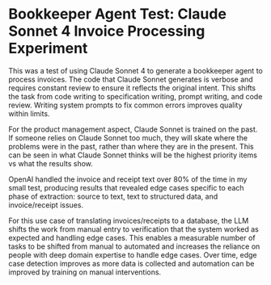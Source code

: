 # Bookkeeper Agent Test: Claude Sonnet 4 Invoice Processing Experiment

This was a test of using Claude Sonnet 4 to generate a bookkeeper agent to process invoices. The code that Claude Sonnet generates is verbose and requires constant review to ensure it reflects the original intent. This shifts the task from code writing to specification writing, prompt writing, and code review. Writing system prompts to fix common errors improves quality within limits.

For the product management aspect, Claude Sonnet is trained on the past. If someone relies on Claude Sonnet too much, they will skate where the problems were in the past, rather than where they are in the present. This can be seen in what Claude Sonnet thinks will be the highest priority items vs what the results show.

OpenAI handled the invoice and receipt text over 80% of the time in my small test, producing results that revealed edge cases specific to each phase of extraction: source to text, text to structured data, and invoice/receipt issues.

For this use case of translating invoices/receipts to a database, the LLM shifts the work from manual entry to verification that the system worked as expected and handling edge cases. This enables a measurable number of tasks to be shifted from manual to automated and increases the reliance on people with deep domain expertise to handle edge cases. Over time, edge case detection improves as more data is collected and automation can be improved by training on manual interventions.
